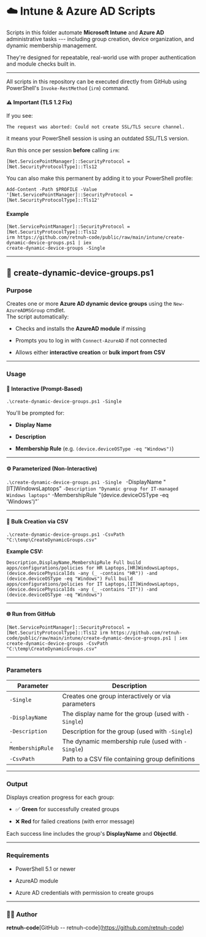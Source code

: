 ☁️ Intune & Azure AD Scripts
============================

Scripts in this folder automate **Microsoft Intune** and **Azure AD** administrative tasks --- including group creation, device organization, and dynamic membership management.

They're designed for repeatable, real-world use with proper authentication and module checks built in.

* * * * *

All scripts in this repository can be executed directly from GitHub using PowerShell's `Invoke-RestMethod` (`irm`) command.

#### ⚠️ Important (TLS 1.2 Fix)

If you see:

`The request was aborted: Could not create SSL/TLS secure channel.`

it means your PowerShell session is using an outdated SSL/TLS version.

Run this once per session **before** calling `irm`:

`[Net.ServicePointManager]::SecurityProtocol = [Net.SecurityProtocolType]::Tls12`

You can also make this permanent by adding it to your PowerShell profile:

`Add-Content -Path $PROFILE -Value '[Net.ServicePointManager]::SecurityProtocol = [Net.SecurityProtocolType]::Tls12'`

#### Example

`[Net.ServicePointManager]::SecurityProtocol = [Net.SecurityProtocolType]::Tls12`\
`irm https://github.com/retnuh-code/public/raw/main/intune/create-dynamic-device-groups.ps1 | iex`\
`create-dynamic-device-groups -Single`

* * * * *

🧩 create-dynamic-device-groups.ps1
-----------------------------------

### Purpose

Creates one or more **Azure AD dynamic device groups** using the `New-AzureADMSGroup` cmdlet.\
The script automatically:

-   Checks and installs the **AzureAD module** if missing

-   Prompts you to log in with `Connect-AzureAD` if not connected

-   Allows either **interactive creation** or **bulk import from CSV**

* * * * *

### Usage

#### 🧠 Interactive (Prompt-Based)

`.\create-dynamic-device-groups.ps1 -Single`

You'll be prompted for:

-   **Display Name**

-   **Description**

-   **Membership Rule** (e.g. `(device.deviceOSType -eq "Windows")`)

* * * * *

#### ⚙️ Parameterized (Non-Interactive)

`.\create-dynamic-device-groups.ps1 -Single `
    -DisplayName "[IT]WindowsLaptops" `
    -Description "Dynamic group for IT-managed Windows laptops" `
    -MembershipRule "(device.deviceOSType -eq 'Windows')"`

* * * * *

#### 📁 Bulk Creation via CSV

`.\create-dynamic-device-groups.ps1 -CsvPath "C:\temp\CreateDynamicGroups.csv"`

**Example CSV:**

`Description,DisplayName,MembershipRule
Full build apps/configurations/policies for HR Laptops,[HR]WindowsLaptops,(device.devicePhysicalIds -any (_ -contains "HR")) -and (device.deviceOSType -eq "Windows")
Full build apps/configurations/policies for IT Laptops,[IT]WindowsLaptops,(device.devicePhysicalIds -any (_ -contains "IT")) -and (device.deviceOSType -eq "Windows")`

* * * * *

#### 🌐 Run from GitHub

`[Net.ServicePointManager]::SecurityProtocol = [Net.SecurityProtocolType]::Tls12
irm https://github.com/retnuh-code/public/raw/main/intune/create-dynamic-device-groups.ps1 | iex
create-dynamic-device-groups -CsvPath "C:\temp\CreateDynamicGroups.csv"`

* * * * *

### Parameters

| Parameter | Description |
| --- | --- |
| `-Single` | Creates one group interactively or via parameters |
| `-DisplayName` | The display name for the group (used with `-Single`) |
| `-Description` | Description for the group (used with `-Single`) |
| `-MembershipRule` | The dynamic membership rule (used with `-Single`) |
| `-CsvPath` | Path to a CSV file containing group definitions |

* * * * *

### Output

Displays creation progress for each group:

-   ✅ **Green** for successfully created groups

-   ❌ **Red** for failed creations (with error message)

Each success line includes the group's **DisplayName** and **ObjectId**.

* * * * *

### Requirements

-   PowerShell 5.1 or newer

-   AzureAD module

-   Azure AD credentials with permission to create groups

* * * * *

### 🧑‍💻 Author

**retnuh-code**\[GitHub -- retnuh-code](https://github.com/retnuh-code)
